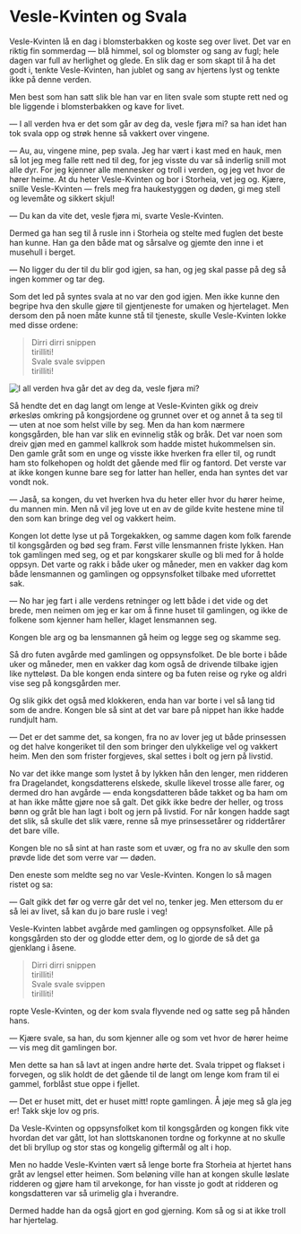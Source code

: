 # Vesle-Kvinten og Svala

Vesle-Kvinten lå en dag i blomsterbakken og koste seg over livet. Det var en riktig fin sommerdag — blå himmel, sol og blomster og sang av fugl; hele dagen var full av herlighet og glede. En slik dag er som skapt til å ha det godt i, tenkte Vesle-Kvinten, han jublet og sang av hjertens lyst og tenkte ikke på denne verden.

Men best som han satt slik ble han var en liten svale som stupte rett ned og ble liggende i blomsterbakken og kave for livet.

— I all verden hva er det som går av deg da, vesle fjøra mi? sa han idet han tok svala opp og strøk henne så vakkert over vingene.

— Au, au, vingene mine, pep svala. Jeg har vært i kast med en hauk, men så lot jeg meg falle rett ned til deg, for jeg visste du var så inderlig snill mot alle dyr. For jeg kjenner alle mennesker og troll i verden, og jeg vet hvor de hører heime. At du heter Vesle-Kvinten og bor i Storheia, vet jeg og. Kjære, snille Vesle-Kvinten — frels meg fra haukestyggen og døden, gi meg stell og levemåte og sikkert skjul!

— Du kan da vite det, vesle fjøra mi, svarte Vesle-Kvinten.

Dermed ga han seg til å rusle inn i Storheia og stelte med fuglen det beste han kunne. Han ga den både mat og sårsalve og gjemte den inne i et musehull i berget.

— No ligger du der til du blir god igjen, sa han, og jeg skal passe på deg så ingen kommer og tar deg.

Som det led på syntes svala at no var den god igjen. Men ikke kunne den begripe hva den skulle gjøre til gjentjeneste for umaken og hjertelaget. Men dersom den på noen måte kunne stå til tjeneste, skulle Vesle-Kvinten lokke med disse ordene:

> Dirri dirri snippen  
> tirilliti!  
> Svale svale svippen  
> tirilliti!

![I all verden hva går det av deg da, vesle fjøra mi?](./vesle_fjøra.png)

Så hendte det en dag langt om lenge at Vesle-Kvinten gikk og dreiv ørkesløs omkring på kongsjordene og grunnet over et og annet å ta seg til — uten at noe som helst ville by seg. Men da han kom nærmere kongsgården, ble han var slik en evinnelig ståk og bråk. Det var noen som dreiv gjøn med en gammel kallkrok som hadde mistet hukommelsen sin. Den gamle gråt som en unge og visste ikke hverken fra eller til, og rundt ham sto folkehopen og holdt det gående med flir og fantord. Det verste var at ikke kongen kunne bare seg for latter han heller, enda han syntes det var vondt nok.

— Jaså, sa kongen, du vet hverken hva du heter eller hvor du hører heime, du mannen min. Men nå vil jeg love ut en av de gilde kvite hestene mine til den som kan bringe deg vel og vakkert heim.

Kongen lot dette lyse ut på Torgekakken, og samme dagen kom folk farende til kongsgården og bød seg fram. Først ville lensmannen friste lykken. Han tok gamlingen med seg, og et par kongskarer skulle og bli med for å holde oppsyn. Det varte og rakk i både uker og måneder, men en vakker dag kom både lensmannen og gamlingen og oppsynsfolket tilbake med uforrettet sak.

— No har jeg fart i alle verdens retninger og lett både i det vide og det brede, men neimen om jeg er kar om å finne huset til gamlingen, og ikke de folkene som kjenner ham heller, klaget lensmannen seg.

Kongen ble arg og ba lensmannen gå heim og legge seg og skamme seg.

Så dro futen avgårde med gamlingen og oppsynsfolket. De ble borte i både uker og måneder, men en vakker dag kom også de drivende tilbake igjen like nytteløst. Da ble kongen enda sintere og ba futen reise og ryke og aldri vise seg på kongsgården mer.

Og slik gikk det også med klokkeren, enda han var borte i vel så lang tid som de andre. Kongen ble så sint at det var bare på nippet han ikke hadde rundjult ham.

— Det er det samme det, sa kongen, fra no av lover jeg ut både prinsessen og det halve kongeriket til den som bringer den ulykkelige vel og vakkert heim. Men den som frister forgjeves, skal settes i bolt og jern på livstid.

No var det ikke mange som lystet å by lykken hån den lenger, men ridderen fra Dragelandet, kongsdatterens elskede, skulle likevel trosse alle farer, og dermed dro han avgårde — enda kongsdatteren både takket og ba ham om at han ikke måtte gjøre noe så galt. Det gikk ikke bedre der heller, og tross bønn og gråt ble han lagt i bolt og jern på livstid. For når kongen hadde sagt det slik, så skulle det slik være, renne så mye prinsessetårer og riddertårer det bare ville.

Kongen ble no så sint at han raste som et uvær, og fra no av skulle den som prøvde lide det som verre var — døden.

Den eneste som meldte seg no var Vesle-Kvinten. Kongen lo så magen ristet og sa:

— Galt gikk det før og verre går det vel no, tenker jeg. Men ettersom du er så lei av livet, så kan du jo bare rusle i veg!

Vesle-Kvinten labbet avgårde med gamlingen og oppsynsfolket. Alle på kongsgården sto der og glodde etter dem, og lo gjorde de så det ga gjenklang i åsene.

> Dirri dirri snippen  
> tirilliti!  
> Svale svale svippen  
> tirilliti!

ropte Vesle-Kvinten, og der kom svala flyvende ned og satte seg på hånden hans.

— Kjære svale, sa han, du som kjenner alle og som vet hvor de hører heime — vis meg dit gamlingen bor.

Men dette sa han så lavt at ingen andre hørte det. Svala trippet og flakset i forvegen, og slik holdt de det gående til de langt om lenge kom fram til ei gammel, forblåst stue oppe i fjellet.

— Det er huset mitt, det er huset mitt! ropte gamlingen. Å jøje meg så gla jeg er! Takk skje lov og pris.

Da Vesle-Kvinten og oppsynsfolket kom til kongsgården og kongen fikk vite hvordan det var gått, lot han slottskanonen tordne og forkynne at no skulle det bli bryllup og stor stas og kongelig giftermål og alt i hop.

Men no hadde Vesle-Kvinten vært så lenge borte fra Storheia at hjertet hans gråt av lengsel etter heimen. Som beløning ville han at kongen skulle løslate ridderen og gjøre ham til arvekonge, for han visste jo godt at ridderen og kongsdatteren var så urimelig gla i hverandre.

Dermed hadde han da også gjort en god gjerning. Kom så og si at ikke troll har hjertelag.

